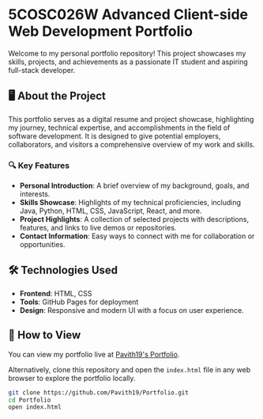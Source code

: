 # 5COSC026W Advanced Client-side Web Development  Portfolio

Welcome to my personal portfolio repository! This project showcases my skills, projects, and achievements as a passionate IT student and aspiring full-stack developer.

## 🖥️ About the Project

This portfolio serves as a digital resume and project showcase, highlighting my journey, technical expertise, and accomplishments in the field of software development. It is designed to give potential employers, collaborators, and visitors a comprehensive overview of my work and skills.

### 🔍 Key Features

- **Personal Introduction**: A brief overview of my background, goals, and interests.
- **Skills Showcase**: Highlights of my technical proficiencies, including Java, Python, HTML, CSS, JavaScript, React, and more.
- **Project Highlights**: A collection of selected projects with descriptions, features, and links to live demos or repositories.
- **Contact Information**: Easy ways to connect with me for collaboration or opportunities.

## 🛠️ Technologies Used

- **Frontend**: HTML, CSS
- **Tools**: GitHub Pages for deployment
- **Design**: Responsive and modern UI with a focus on user experience.

## 🚀 How to View

You can view my portfolio live at [Pavith19's Portfolio](https://github.com/Pavith19/Portfolio).

Alternatively, clone this repository and open the `index.html` file in any web browser to explore the portfolio locally.

```bash
git clone https://github.com/Pavith19/Portfolio.git
cd Portfolio
open index.html

